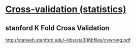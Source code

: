 # [Cross-validation (statistics)](https://en.wikipedia.org/wiki/Cross-validation_(statistics))





## stanford K Fold Cross Validation

http://statweb.stanford.edu/~tibs/sta306bfiles/cvwrong.pdf

